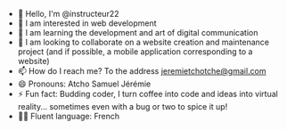 - 👋 Hello, I'm @instructeur22
- 👀 I am interested in web development
- 🌱 I am learning the development and art of digital communication
- 💞️ I am looking to collaborate on a website creation and maintenance project (and if possible, a mobile application corresponding to a website)
- 📫 How do I reach me? To the address jeremietchotche@gmail.com
- 😄 Pronouns: Atcho Samuel Jérémie
- ⚡ Fun fact: Budding coder, I turn coffee into code and ideas into virtual reality... sometimes even with a bug or two to spice it up!
- 🙋‍♂️ Fluent language: French
<!---instructor22/instructor22 is a ✨ special ✨ repository because its 'README.md' (this file) appears on your GitHub profile.
You can click on the Preview link to take a look at your changes. --->
